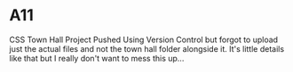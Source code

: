 # A11
CSS Town Hall Project 
Pushed Using Version Control but forgot to upload just the actual files and not the town hall folder alongside it.
It's little details like that but I really don't want to mess this up...
